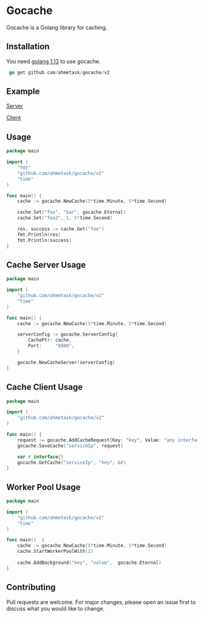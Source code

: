 # Gocache

Gocache is a Golang library for caching.

## Installation

You need [golang 1.13](https://golang.org/dl/) to use gocache.


```go
 go get github.com/ahmetask/gocache/v2
```
## Example 
[Server](https://github.com/ahmetask/gocache-server-example)

[Client](https://github.com/ahmetask/gocache-client-example)

## Usage

```go
package main

import (
	"fmt"
	"github.com/ahmetask/gocache/v2"
	"time"
)

func main() {
	cache := gocache.NewCache(5*time.Minute, 5*time.Second)

	cache.Set("foo", "bar", gocache.Eternal)
	cache.Set("foo2", 1, 5*time.Second)

	res, success := cache.Get("foo")
	fmt.Println(res)
	fmt.Println(success)
}


```

## Cache Server Usage
```go
package main

import (
	"github.com/ahmetask/gocache/v2"
	"time"
)

func main() {
	cache := gocache.NewCache(5*time.Minute, 5*time.Second)

	serverConfig := gocache.ServerConfig{
		CachePtr: cache,
		Port:     "8080",
	}

	gocache.NewCacheServer(serverConfig)
}

```

## Cache Client Usage
```go
package main

import (
	"github.com/ahmetask/gocache/v2"
)

func main() {
	request := gocache.AddCacheRequest{Key: "key", Value: "any interface", Life: 4}
	gocache.SaveCache("serviceIp", request)

	var r interface{}
	gocache.GetCache("serviceIp", "key", &r)
}


```
## Worker Pool Usage
```go
package main

import (
	"github.com/ahmetask/gocache/v2"
	"time"
)

func main()  {
	cache := gocache.NewCache(5*time.Minute, 5*time.Second)
	cache.StartWorkerPoolWith(2)
	
	cache.AddBackground("key", "value",  gocache.Eternal)
}

```
## Contributing
Pull requests are welcome. For major changes, please open an issue first to discuss what you would like to change.
